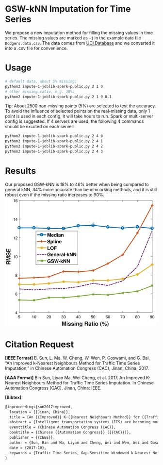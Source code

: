 # GSW-kNN Imputation for Time Series
We propose a new imputation method for filling the missing values in time series.
The missing values are marked as `-1` in the example data file `Dodgers.data.csv`.
The data comes from [UCI Database](https://archive.ics.uci.edu/ml/datasets/Dodgers+Loop+Sensor) and we converted it into a .csv file for convenience.

# Usage
```bash
# default data, about 5% missing:
python2 impute-1-joblib-spark-public.py 2 1 0
# other missing ratio, e.g. 10%:
python2 impute-1-joblib-spark-public.py 2 1 0 0.1
```
Tip: 
About 2500 non-missing points (5%) are selected to test the accuracy.
To avoid the influence of selected points on the real-missing data, only 1 point is used in each config, it will take hours to run. 
Spark or multi-server config is suggested. 
If 4 servers are used, the following 4 commands should be excuted on each server:
```sh
python2 impute-1-joblib-spark-public.py 2 4 0
python2 impute-1-joblib-spark-public.py 2 4 1
python2 impute-1-joblib-spark-public.py 2 4 2
python2 impute-1-joblib-spark-public.py 2 4 3
```

# Results
Our proposed GSW-kNN is 18% to 46% better when being compared to general
kNN, 34% more accurate than benchmarking methods, and it is still robust even if the missing ratio increases to 90%.
![](./_image/2017-09-29-20-43-27.jpg)


# Citation Request
**[IEEE Format]** B. Sun, L. Ma, W. Cheng, W. Wen, P. Goswami, and G. Bai, “An Improved k-Nearest Neighbours Method for Traffic Time Series Imputation,” in Chinese Automation Congress (CAC), Jinan, China, 2017.

**[AAA Format]** Bin Sun, Liyao Ma, Wei Cheng, et al. 2017. An Improved K-Nearest Neighbours Method for Traffic Time Series Imputation. In Chinese Automation Congress (CAC). Jinan, China: IEEE.

**[Bibtex]:**

```tex
@inproceedings{sun2017improved,
  location = {{Jinan, China}},
  title = {An {{Improved}} K-{{Nearest Neighbours Method}} for {{Traffic Time Series Imputation}}},
  abstract = {Intelligent transportation systems (ITS) are becoming more and more effective, benefiting from big data. Despite this, missing data is a problem that prevents many prediction algorithms in ITS from working effectively. Much work has been done to impute those missing data. Among different imputation methods, k-nearest neighbours (kNN) has shown excellent accuracy and efficiency. However, the general kNN is designed for matrix instead of time series so it lacks the usage of time series characteristics such as windows and weights that are gap-sensitive. This work introduces gap-sensitive windowed kNN (GSW-kNN) imputation for time series. The results show that GSW-kNN is 34\% more accurate than benchmarking methods, and it is still robust even if the missing ratio increases to 90\%.},
  eventtitle = {Chinese Automation Congress (CAC)},
  booktitle = {Chinese {{Automation Congress}} ({{CAC}})},
  publisher = {{IEEE}},
  author = {Sun, Bin and Ma, Liyao and Cheng, Wei and Wen, Wei and Goswami, Prashant and Bai, Guohua},
  date = {2017-10},
  keywords = {Traffic Time Series, Gap-Sensitive Windowed k-Nearest Neighbours (GSW-kNN), Missing Data Imputation}
}
```


